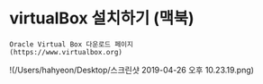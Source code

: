 # virtualBox 설치하기 (맥북)
~~~
Oracle Virtual Box 다운로드 페이지
(https://www.virtualbox.org)
~~~

!(/Users/hahyeon/Desktop/스크린샷 2019-04-26 오후 10.23.19.png)


